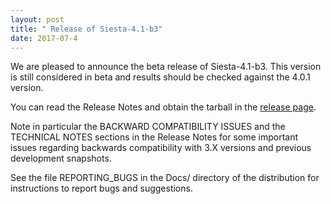 ```yaml
---
layout: post
title: " Release of Siesta-4.1-b3"
date: 2017-07-4
---
```


We are pleased to announce the beta release of Siesta-4.1-b3.
This version is still considered in beta and results should be checked against
the 4.0.1 version.

You can read the Release Notes and obtain the tarball in the [release page](http://launchpad.net/siesta/4.1/4.1-b3).

Note in particular the BACKWARD COMPATIBILITY ISSUES and the TECHNICAL
NOTES sections in the Release Notes for some important issues
regarding backwards compatibility with 3.X versions and previous
development snapshots.

See the file REPORTING_BUGS in the Docs/ directory of the distribution
for instructions to report bugs and suggestions.
